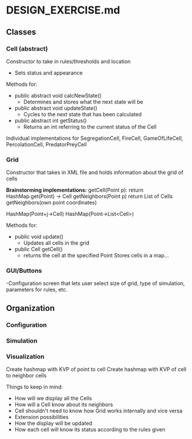 # DESIGN_EXERCISE.md

## Classes

### Cell (abstract)
Constructor to take in rules/thresholds and location
 - Sets status and appearance

Methods for:
 - public abstract void calcNewState()
     - Determines and stores what the next state will be
 - public abstract void updateState()
     - Cycles to the next state that has been calculated
 - public abstract int getStatus()
     - Returns an int referring to the current status of the Cell

Individual implementations for SegregationCell, FireCell, GameOfLifeCell, PercolationCell, PredatorPreyCell

### Grid
Constructor that takes in XML file and holds information about the grid of cells

**Brainstorming implementations:**
getCell(Point p):
    return HashMap.get(Point) -> Cell
getNeighbors(Point p)
    return List of Cells
getNeighbors(own point coordinates)


HashMap(Point+j->Cell)
HashMap(Point->List<Cell\>)


Methods for:
 - public void update()
     - Updates all cells in the grid
 - public Cell getCell()
     - returns the cell at the specified Point
Stores cells in a map...

### GUI/Buttons
 -Configuration screen that lets user select size of grid, type of simulation, parameters for rules, etc.

## Organization

### Configuration

### Simulation

### Visualization



Create hashmap with KVP of point to cell
Create hashmap with KVP of cell to neighbor cells

Things to keep in mind:
- How will we display all the Cells
- How will a Cell know about its neighbors
- Cell shouldn't need to know how Grid works internally and vice versa
- Extension possibilities
- How the display will be updated
- How each cell will know its status according to the rules given